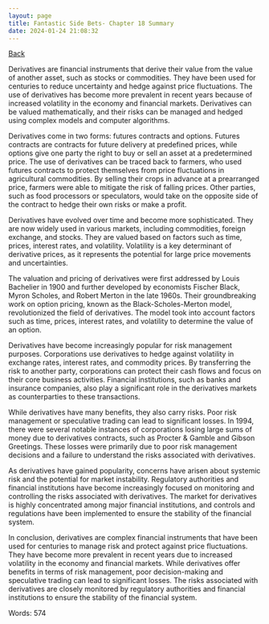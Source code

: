 ```yaml
---
layout: page
title: Fantastic Side Bets- Chapter 18 Summary
date: 2024-01-24 21:08:32
---
```


[Back](./)


Derivatives are financial instruments that derive their value from the value of another asset, such as stocks or commodities. They have been used for centuries to reduce uncertainty and hedge against price fluctuations. The use of derivatives has become more prevalent in recent years because of increased volatility in the economy and financial markets. Derivatives can be valued mathematically, and their risks can be managed and hedged using complex models and computer algorithms. 

Derivatives come in two forms: futures contracts and options. Futures contracts are contracts for future delivery at predefined prices, while options give one party the right to buy or sell an asset at a predetermined price. The use of derivatives can be traced back to farmers, who used futures contracts to protect themselves from price fluctuations in agricultural commodities. By selling their crops in advance at a prearranged price, farmers were able to mitigate the risk of falling prices. Other parties, such as food processors or speculators, would take on the opposite side of the contract to hedge their own risks or make a profit.

Derivatives have evolved over time and become more sophisticated. They are now widely used in various markets, including commodities, foreign exchange, and stocks. They are valued based on factors such as time, prices, interest rates, and volatility. Volatility is a key determinant of derivative prices, as it represents the potential for large price movements and uncertainties.

The valuation and pricing of derivatives were first addressed by Louis Bachelier in 1900 and further developed by economists Fischer Black, Myron Scholes, and Robert Merton in the late 1960s. Their groundbreaking work on option pricing, known as the Black-Scholes-Merton model, revolutionized the field of derivatives. The model took into account factors such as time, prices, interest rates, and volatility to determine the value of an option.

Derivatives have become increasingly popular for risk management purposes. Corporations use derivatives to hedge against volatility in exchange rates, interest rates, and commodity prices. By transferring the risk to another party, corporations can protect their cash flows and focus on their core business activities. Financial institutions, such as banks and insurance companies, also play a significant role in the derivatives markets as counterparties to these transactions.

While derivatives have many benefits, they also carry risks. Poor risk management or speculative trading can lead to significant losses. In 1994, there were several notable instances of corporations losing large sums of money due to derivatives contracts, such as Procter & Gamble and Gibson Greetings. These losses were primarily due to poor risk management decisions and a failure to understand the risks associated with derivatives.

As derivatives have gained popularity, concerns have arisen about systemic risk and the potential for market instability. Regulatory authorities and financial institutions have become increasingly focused on monitoring and controlling the risks associated with derivatives. The market for derivatives is highly concentrated among major financial institutions, and controls and regulations have been implemented to ensure the stability of the financial system.

In conclusion, derivatives are complex financial instruments that have been used for centuries to manage risk and protect against price fluctuations. They have become more prevalent in recent years due to increased volatility in the economy and financial markets. While derivatives offer benefits in terms of risk management, poor decision-making and speculative trading can lead to significant losses. The risks associated with derivatives are closely monitored by regulatory authorities and financial institutions to ensure the stability of the financial system.

Words: 574